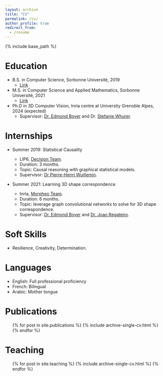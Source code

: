 ```yaml
---
layout: archive
title: "CV"
permalink: /cv/
author_profile: true
redirect_from:
  - /resume
---
```


{% include base_path %}

Education
======
* B.S. in Computer Science, Sorbonne Université, 2019
  * [Link](https://sciences.sorbonne-universite.fr/formation-sciences/offre-de-formation/licences/licences-generales-l2-l3/licence-dinformatique)
* M.S. in Computer Science and Applied Mathematics, Sorbonne Université, 2021
  * [Link](https://m2a.lip6.fr/)
* Ph.D in 3D Computer Vision, Inria centre at University Grenoble Alpes, 2024 (expected)
  * Supervisor: [Dr. Edmond Boyer](https://morpheo.inrialpes.fr/people/Boyer/) and Dr. [Stefanie Whurer](https://swuhrer.gitlabpages.inria.fr/website/).

Internships
======
* Summer 2019: Statistical Causality 
  * LIP6, [Decision Team](https://www.lip6.fr/recherche/team.php?acronyme=DECISION).
  * Duration: 3 months.
  * Topic: Causal reasoning with graphical statistical models.
  * Supervisor: [Dr Pierre-Henri Wuillemin](https://www.lip6.fr/actualite/personnes-fiche.php?ident=P67).
  
* Summer 2021: Learning 3D shape correspondence
  * Inria, [Morpheo Team](https://team.inria.fr/morpheo/).
  * Duration: 6 months.
  * Topic: leverage graph convolutional networks to solve for 3D shape correspondence.
  * Supervisor: [Dr. Edmond Boyer](https://morpheo.inrialpes.fr/people/Boyer/) and [Dr. Joao Regateiro](https://joaoregateiro.github.io/).
  
Soft Skills
======
* Resilience, Creativity, Determination.

Languages
======
* English: Full professional proficiency
* French: Bilingual
* Arabic: Mother tongue
  

Publications
======
  <ul>{% for post in site.publications %}
    {% include archive-single-cv.html %}
  {% endfor %}</ul>
  
Teaching
======
  <ul>{% for post in site.teaching %}
    {% include archive-single-cv.html %}
  {% endfor %}</ul>
  

